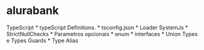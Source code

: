 # alurabank

TypeScript 
    * typeScript Definitions.
    * tsconfig.json
    * Loader SystemJs
    * StrictNullChecks 
    * Parametros opcionais
    * enum 
    * interfaces
    * Union Types e Types Guards
    *  Type Alias
